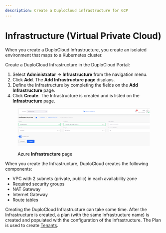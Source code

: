 ```yaml
---
description: Create a DuploCloud infrastructure for GCP
---
```


# Infrastructure (Virtual Private Cloud)

When you create a DuploCloud Infrastructure, you create an isolated environment that maps to a Kubernetes cluster.&#x20;

Create a DuploCloud Infrastructure in the DuploCloud Portal:

1. Select **Administrator** -> **Infrastructure** from the navigation menu.&#x20;
2. Click **Add**. The **Add Infrastructure page** displays.
3. Define the Infrastructure by completing the fields on the **Add Infrastructure** page.&#x20;
4. Click **Create**. The Infrastructure is created and is listed on the **Infrastructure** page.

<figure><img src="../../.gitbook/assets/GCP_Add_Infra_GKE_Enable (1).png" alt=""><figcaption><p>Azure <strong>Infrastructure</strong> page</p></figcaption></figure>

When you create the Infrastructure, DuploCloud creates the following components:

* VPC with 2 subnets (private, public) in each availability zone
* Required security groups
* NAT Gateway
* Internet Gateway
* Route tables

Creating the DuploCloud Infrastructure can take some time. After the Infrastructure is created, a plan (with the same Infrastructure name) is created and populated with the configuration of the Infrastructure. The Plan is used to create [Tenants](../../aws/use-cases/tenant-environment.md).
